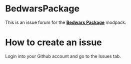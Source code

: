 # BedwarsPackage
This is an issue forum for the [**Bedwars Package**](https://modrinth.com/mod/3dskinlayers) modpack.
# How to create an issue
Login into your Github account and go to the Issues tab.

